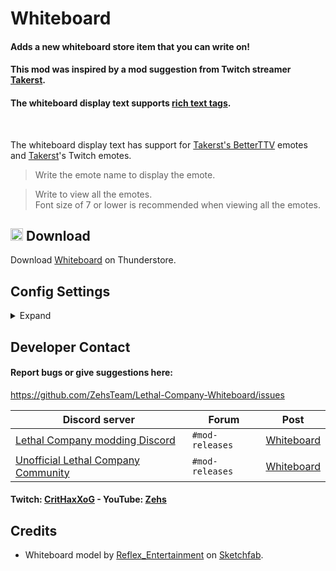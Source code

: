 # Whiteboard
#### Adds a new whiteboard store item that you can write on!

#### This mod was inspired by a mod suggestion from Twitch streamer [Takerst](https://www.twitch.tv/takerst).

#### The whiteboard display text supports [rich text tags](https://docs.unity3d.com/Packages/com.unity.textmeshpro@3.2/manual/RichText.html).

<br>

The whiteboard display text has support for [Takerst's BetterTTV](https://betterttv.com/users/629700efbb1080645b57823d) emotes and [Takerst](https://www.twitch.tv/takerst)'s Twitch emotes.

> Write the emote name to display the emote.

> Write <all> to view all the emotes.<br>
> Font size of 7 or lower is recommended when viewing all the emotes.

## <img src="https://i.imgur.com/TpnrFSH.png" width="20px"> Download

Download [Whiteboard](https://thunderstore.io/c/lethal-company/p/Zehs/Whiteboard/) on Thunderstore.

## Config Settings
<details>
  <summary>Expand</summary>
<br>

| General Settings | Setting type | Default value | Description |
| ----------- | ----------- | ----------- | ----------- |
| `ExtendedLogging` | `Boolean` | `false` | Enable extended logging. |

| Whiteboard Settings | Setting type | Default value | Description |
| ----------- | ----------- | ----------- | ----------- |
| `Price` | `Int32` | `100` | The price of the whiteboard in the store. |
| `HostOnly` | `Boolean` | `false` | If enabled, only the host can edit the whiteboard. |
| `DefaultDisplayText` | `String` |  | The default display text that shows on the whiteboard. Supports rich text tags. |

</details>

## Developer Contact
#### Report bugs or give suggestions here:
https://github.com/ZehsTeam/Lethal-Company-Whiteboard/issues

| Discord server | Forum | Post |
| ----------- | ----------- | ----------- |
| [Lethal Company modding Discord](https://discord.gg/XeyYqRdRGC) | `#mod-releases` | [Whiteboard](https://discord.com/channels/1168655651455639582/1269397311046553744) |
| [Unofficial Lethal Company Community](https://discord.gg/nYcQFEpXfU) | `#mod-releases` | [Whiteboard](https://discord.com/channels/1169792572382773318/1269397320126959819) |

#### Twitch: [CritHaxXoG](https://www.twitch.tv/crithaxxog) - YouTube: [Zehs](https://www.youtube.com/channel/UCb4VEkc-_im0h8DKXlwmIAA)

## Credits
* Whiteboard model by [Reflex_Entertainment](https://sketchfab.com/Reflex_Entertainment) on [Sketchfab](https://sketchfab.com/3d-models/whiteboard-eff6059c0f654aa3a5ba5e10eb59591e).